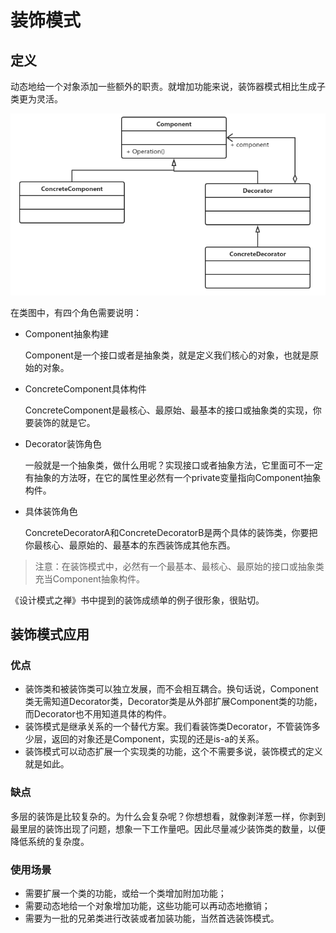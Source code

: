 # 装饰模式

## **定义**

​	动态地给一个对象添加一些额外的职责。就增加功能来说，装饰器模式相比生成子类更为灵活。

![image-20201203184714346](img/decorator/image-20201203184714346.png)

在类图中，有四个角色需要说明：

- Component抽象构建

  Component是一个接口或者是抽象类，就是定义我们核心的对象，也就是原始的对象。

- ConcreteComponent具体构件

  ConcreteComponent是最核心、最原始、最基本的接口或抽象类的实现，你要装饰的就是它。

- Decorator装饰角色

  一般就是一个抽象类，做什么用呢？实现接口或者抽象方法，它里面可不一定有抽象的方法呀，在它的属性里必然有一个private变量指向Component抽象构件。

- 具体装饰角色

  ConcreteDecoratorA和ConcreteDecoratorB是两个具体的装饰类，你要把你最核心、最原始的、最基本的东西装饰成其他东西。

> 注意：在装饰模式中，必然有一个最基本、最核心、最原始的接口或抽象类充当Component抽象构件。

《设计模式之禅》书中提到的装饰成绩单的例子很形象，很贴切。

## 装饰模式应用

### 优点

- 装饰类和被装饰类可以独立发展，而不会相互耦合。换句话说，Component类无需知道Decorator类，Decorator类是从外部扩展Component类的功能，而Decorator也不用知道具体的构件。
- 装饰模式是继承关系的一个替代方案。我们看装饰类Decorator，不管装饰多少层，返回的对象还是Component，实现的还是is-a的关系。
- 装饰模式可以动态扩展一个实现类的功能，这个不需要多说，装饰模式的定义就是如此。

### 缺点

​	多层的装饰是比较复杂的。为什么会复杂呢？你想想看，就像剥洋葱一样，你剥到最里层的装饰出现了问题，想象一下工作量吧。因此尽量减少装饰类的数量，以便降低系统的复杂度。

### 使用场景

- 需要扩展一个类的功能，或给一个类增加附加功能；
- 需要动态地给一个对象增加功能，这些功能可以再动态地撤销；
- 需要为一批的兄弟类进行改装或者加装功能，当然首选装饰模式。



